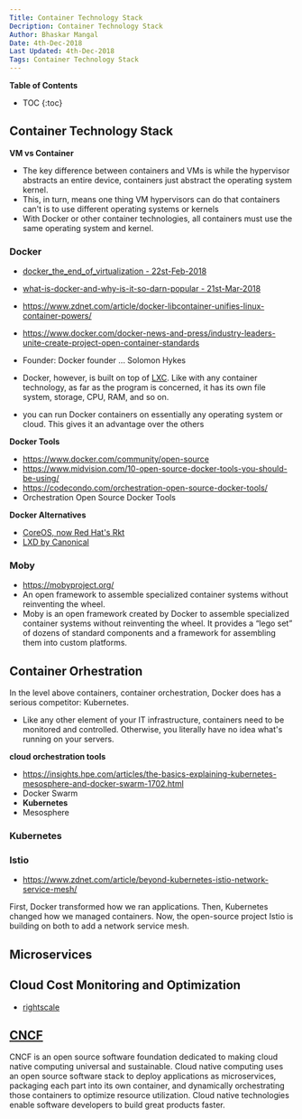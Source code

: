 ```yaml
---
Title: Container Technology Stack
Decription: Container Technology Stack
Author: Bhaskar Mangal
Date: 4th-Dec-2018
Last Updated: 4th-Dec-2018
Tags: Container Technology Stack
---
```


**Table of Contents**
* TOC
{:toc}


## Container Technology Stack

**VM vs Container**
* The key difference between containers and VMs is while the hypervisor abstracts an entire device, containers just abstract the operating system kernel.
* This, in turn, means one thing VM hypervisors can do that containers can't is to use different operating systems or kernels
* With Docker or other container technologies, all containers must use the same operating system and kernel.

### Docker
* [docker_the_end_of_virtualization - 22st-Feb-2018](https://www.theregister.co.uk/2018/02/22/docker_the_end_of_virtualization/)
* [what-is-docker-and-why-is-it-so-darn-popular - 21st-Mar-2018](https://www.zdnet.com/article/what-is-docker-and-why-is-it-so-darn-popular/)
* https://www.zdnet.com/article/docker-libcontainer-unifies-linux-container-powers/
* https://www.docker.com/docker-news-and-press/industry-leaders-unite-create-project-open-container-standards



* Founder: Docker founder ... Solomon Hykes
* Docker, however, is built on top of [LXC](https://linuxcontainers.org/). Like with any container technology, as far as the program is concerned, it has its own file system, storage, CPU, RAM, and so on. 
* you can run Docker containers on essentially any operating system or cloud. This gives it an advantage over the others


**Docker Tools**
* https://www.docker.com/community/open-source
* https://www.midvision.com/10-open-source-docker-tools-you-should-be-using/
* https://codecondo.com/orchestration-open-source-docker-tools/
* Orchestration Open Source Docker Tools


**Docker Alternatives**
* [CoreOS, now Red Hat's Rkt](https://coreos.com/rkt/)
* [LXD by Canonical](https://www.zdnet.com/article/ubuntu-lxd-not-a-docker-replacement-a-docker-enhancement/)


### Moby
* https://mobyproject.org/
* An open framework to assemble specialized container systems without reinventing the wheel.
* Moby is an open framework created by Docker to assemble specialized container systems without reinventing the wheel. It provides a “lego set” of dozens of standard components and a framework for assembling them into custom platforms.

## Container Orhestration
In the level above containers, container orchestration, Docker does has a serious competitor: Kubernetes.
* Like any other element of your IT infrastructure, containers need to be monitored and controlled. Otherwise, you literally have no idea what's running on your servers.

**cloud orchestration tools**
* https://insights.hpe.com/articles/the-basics-explaining-kubernetes-mesosphere-and-docker-swarm-1702.html
* Docker Swarm
* **Kubernetes**
* Mesosphere 


### Kubernetes


### Istio
* https://www.zdnet.com/article/beyond-kubernetes-istio-network-service-mesh/

First, Docker transformed how we ran applications. Then, Kubernetes changed how we managed containers. Now, the open-source project Istio is building on both to add a network service mesh.


## Microservices


## Cloud Cost Monitoring and Optimization
* [rightscale](https://www.rightscale.com/)

## [CNCF](https://www.cncf.io/)
CNCF is an open source software foundation dedicated to making cloud native computing universal and sustainable. Cloud native computing uses an open source software stack to deploy applications as microservices, packaging each part into its own container, and dynamically orchestrating those containers to optimize resource utilization. Cloud native technologies enable software developers to build great products faster.
